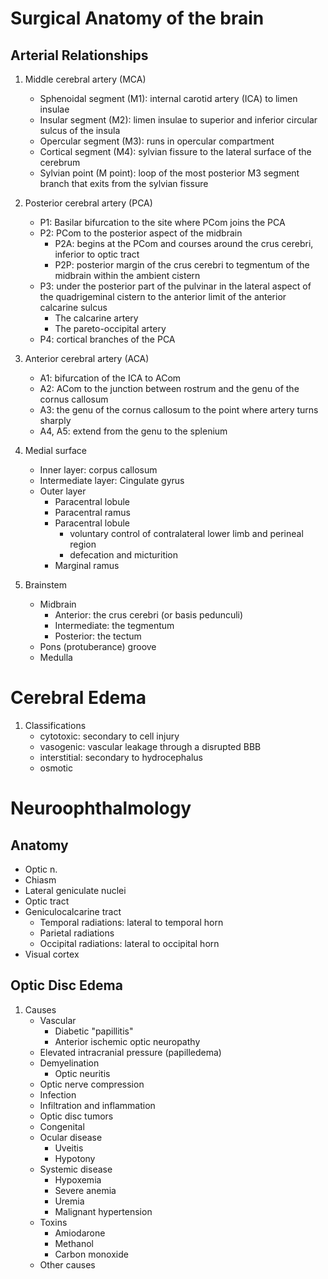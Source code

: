 # Surgical Anatomy of the brain
## Arterial Relationships
1. Middle cerebral artery (MCA)
    - Sphenoidal segment (M1): internal carotid artery (ICA) to limen insulae
    - Insular segment (M2): limen insulae to superior and inferior circular sulcus of the insula
    - Opercular segment (M3): runs in opercular compartment
    - Cortical segment (M4): sylvian fissure to the lateral surface of the cerebrum
    - Sylvian point (M point): loop of the most posterior M3 segment branch that exits from the sylvian fissure

1. Posterior cerebral artery (PCA)
    - P1: Basilar bifurcation to the site where PCom joins the PCA
    - P2: PCom to the posterior aspect of the midbrain
        - P2A: begins at the PCom and courses around the crus cerebri, inferior to optic tract
        - P2P: posterior margin of the crus cerebri to tegmentum of the midbrain within the ambient cistern
    - P3: under the posterior part of the pulvinar in the lateral aspect of the quadrigeminal cistern to the anterior limit of the anterior calcarine sulcus
        - The calcarine artery
        - The pareto-occipital artery
    - P4: cortical branches of the PCA

1. Anterior cerebral artery (ACA)
    - A1: bifurcation of the ICA to ACom
    - A2: ACom to the junction between rostrum and the genu of the cornus callosum
    - A3: the genu of the cornus callosum to the point where artery turns sharply
    - A4, A5: extend from the genu to the splenium

1. Medial surface
    - Inner layer: corpus callosum
    - Intermediate layer: Cingulate gyrus
    - Outer layer
        - Paracentral lobule
        - Paracentral ramus
        - Paracentral lobule
            - voluntary control of contralateral lower limb and perineal region
            - defecation and micturition
        - Marginal ramus

1. Brainstem
    - Midbrain
        - Anterior: the crus cerebri (or basis pedunculi)
        - Intermediate: the tegmentum
        - Posterior: the tectum
    - Pons (protuberance) groove
    - Medulla

# Cerebral Edema
1. Classifications
    - cytotoxic: secondary to cell injury
    - vasogenic: vascular leakage through a disrupted BBB
    - interstitial: secondary to hydrocephalus
    - osmotic



# Neuroophthalmology
## Anatomy
- Optic n.
- Chiasm
- Lateral geniculate nuclei
- Optic tract
- Geniculocalcarine tract
    - Temporal radiations: lateral to temporal horn
    - Parietal radiations
    - Occipital radiations: lateral to occipital horn
- Visual cortex

## Optic Disc Edema
1. Causes
    - Vascular
        - Diabetic "papillitis"
        - Anterior ischemic optic neuropathy
    - Elevated intracranial pressure (papilledema)
    - Demyelination
        - Optic neuritis
    - Optic nerve compression
    - Infection
    - Infiltration and inflammation
    - Optic disc tumors
    - Congenital
    - Ocular disease
        - Uveitis
        - Hypotony
    - Systemic disease
        - Hypoxemia
        - Severe anemia
        - Uremia
        - Malignant hypertension
    - Toxins
        - Amiodarone
        - Methanol
        - Carbon monoxide
    - Other causes
